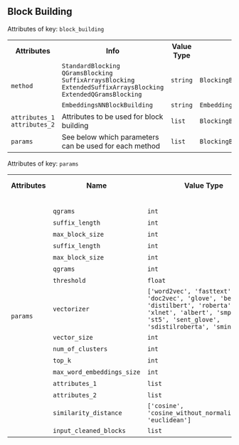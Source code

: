## Block Building

Attributes of key: `block_building`

<table>
  <tr>
    <th>Attributes</th>
    <th>Info</th>
    <th>Value Type</th>
    <th>Workflow</th>
    <th>Required</th>
  </tr>
  <tr>
	<td rowspan="2"><code>method</code></td>
  	<td><code>StandardBlocking</code>
		<code>QGramsBlocking</code>		  
		<code>SuffixArraysBlocking</code>
		<code>ExtendedSuffixArraysBlocking</code>
		<code>ExtendedQGramsBlocking</code>		  
  	</td>
  	<td><code>string</code></td>
  	<td><code>BlockingBasedWorkflow</code></td>
	<td>&#10004;</td> 
  </tr>
  <tr>
  	<td><code>EmbeddingsNNBlockBuilding</code>
  	</td>
  	<td><code>string</code></td>
  	<td><code>EmbeddingsNNWorkflow</code></td>
	<td>&#10004;</td> 
  </tr>
<tr>
 <td><code>attributes_1</code><br><code>attributes_2</code></td>
<td>Attributes to be used for block building</td>
<td><code>list</code></td>
<td><code>BlockingBasedWorkflow</code><code>EmbeddingsNNWorkflow</code></td>
	<td></td> 
  </tr>
	<tr>
 <td><code>params</code></td>
<td>See below which parameters can be used for each method</td>
<td><code>list</code></td>
<td><code>BlockingBasedWorkflow</code><code>EmbeddingsNNWorkflow</code></td>
	<td></td> 
  </tr>
</table>

Attributes of key: `params`

<table>
    <tr>
        <th>Attributes</th>
        <th>Name</th>
        <th>Value Type</th>
        <th>Default Value</th>
        <th>Method</th>
    </tr>
    <tr>
        <td rowspan="21"><code>params</code></td>
        <td></td>
        <td></td>
        <td></td>
        <td><code>StandardBlocking</code></td>
    </tr>
   <tr>
        <td><code>qgrams</code></td>
        <td><code>int</code></td>
        <td>6</td>
        <td rowspan="1"><code>QGramsBlocking</code></td>
    </tr>
    <tr>
        <td><code>suffix_length</code></td>
        <td><code>int</code></td>
        <td>6</td>
        <td rowspan="2"><code>SuffixArraysBlocking</code></td>
    </tr>
    <tr>
        <td><code>max_block_size</code></td>
        <td><code>int</code></td>
        <td>53</td>
    </tr>
    <tr>
        <td><code>suffix_length</code></td>
        <td><code>int</code></td>
        <td>6</td>
        <td rowspan="2"><code>ExtendedSuffixArraysBlocking</code></td>
    </tr>
    <tr>
        <td><code>max_block_size</code></td>
        <td><code>int</code></td>
        <td>39</td>
    </tr>
    <tr>
        <td><code>qgrams</code></td>
        <td><code>int</code></td>
        <td>6</td>
        <td rowspan="2"><code>ExtendedQGramsBlocking</code></td>
    </tr>
    <tr>
        <td><code>threshold</code></td>
        <td><code>float</code></td>
        <td>0.95</td>
    </tr>
     <tr>
        <td><code>vectorizer</code></td>
        <td><code>['word2vec', 'fasttext', 'doc2vec', 'glove', 'bert', 'distilbert', 'roberta', 'xlnet', 'albert', 'smpnet', 'st5', 'sent_glove', 'sdistilroberta', 'sminilm']</code></td>
        <td><code>smpnet</code></td>
        <td rowspan="9"><code>EmbeddingsNNBlockBuilding</code></td>
    </tr>
    <tr>
        <td><code>vector_size</code></td>
        <td><code>int</code></td>
        <td>300</td>
    </tr>
    <tr>
        <td><code>num_of_clusters</code></td>
        <td><code>int</code></td>
        <td>5</td>
    </tr>
    <tr>
        <td><code>top_k</code></td>
        <td><code>int</code></td>
        <td>30</td>
    </tr>
    <tr>
        <td><code>max_word_embeddings_size</code></td>
        <td><code>int</code></td>
        <td>256</td>
    </tr>
    <tr>
        <td><code>attributes_1</code></td>
        <td><code>list</code></td>
        <td>None</td>
    </tr>
    <tr>
        <td><code>attributes_2</code></td>
        <td><code>list</code></td>
        <td>None</td>
    </tr>
    <tr>
        <td><code>similarity_distance</code></td>
        <td><code>['cosine', 'cosine_without_normalization', 'euclidean']</code></td>
        <td><code>cosine</code></td>
    </tr>
    <tr>
        <td><code>input_cleaned_blocks</code></td>
        <td><code>list</code></td>
        <td>None</td>
    </tr>
</table>
